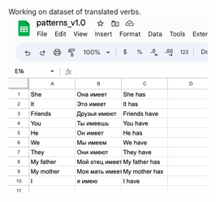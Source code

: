 Working on dataset of translated verbs. 
![Image alt](https://github.com/BasilPy/Eng_uk_ru_patterns/raw/main/Screen_Shot_one_block.png)
